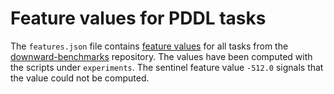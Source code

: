# Feature values for PDDL tasks

The `features.json` file contains [feature
values](https://github.com/fawcettc/planning-features) for all tasks from
the [downward-benchmarks](https://github.com/aibasel/downward-benchmarks)
repository. The values have been computed with the scripts under
`experiments`. The sentinel feature value `-512.0` signals that the value
could not be computed.
